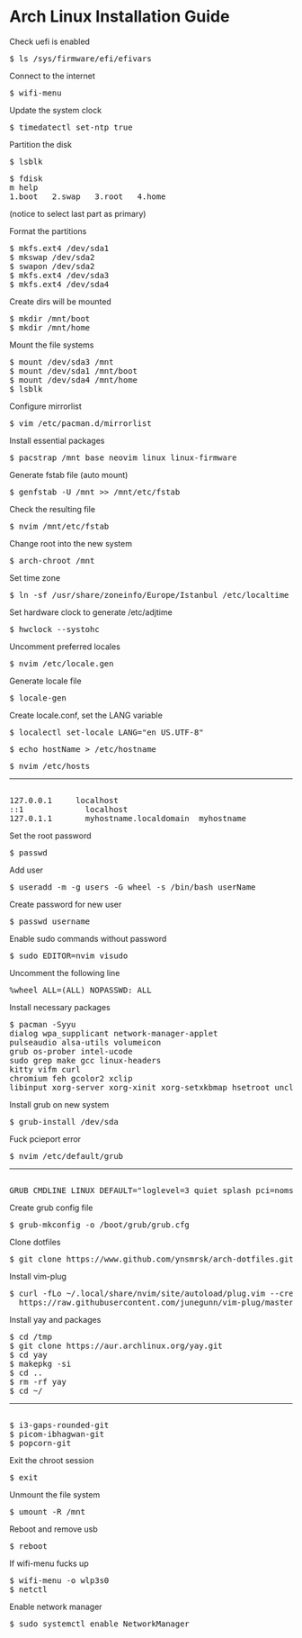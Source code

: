 # Arch Linux Installation Guide
Check uefi is enabled
<pre>$ ls /sys/firmware/efi/efivars</pre>

Connect to the internet
<pre>$ wifi-menu</pre>

Update the system clock
<pre>$ timedatectl set-ntp true</pre>

Partition the disk
<pre>$ lsblk</pre>

<pre>
$ fdisk
m help
1.boot   2.swap   3.root   4.home
</pre>
(notice to select last part as primary)

Format the partitions
<pre>
$ mkfs.ext4 /dev/sda1
$ mkswap /dev/sda2
$ swapon /dev/sda2
$ mkfs.ext4 /dev/sda3
$ mkfs.ext4 /dev/sda4
</pre>

Create dirs will be mounted
<pre>
$ mkdir /mnt/boot
$ mkdir /mnt/home
</pre>

Mount the file systems
<pre>
$ mount /dev/sda3 /mnt
$ mount /dev/sda1 /mnt/boot
$ mount /dev/sda4 /mnt/home
$ lsblk
</pre>

Configure mirrorlist
<pre>$ vim /etc/pacman.d/mirrorlist</pre>
Install essential packages
<pre>$ pacstrap /mnt base neovim linux linux-firmware</pre>

Generate fstab file (auto mount)
<pre>$ genfstab -U /mnt >> /mnt/etc/fstab</pre>
Check the resulting file
<pre>$ nvim /mnt/etc/fstab</pre>

Change root into the new system
<pre>$ arch-chroot /mnt</pre>

Set time zone
<pre>$ ln -sf /usr/share/zoneinfo/Europe/Istanbul /etc/localtime</pre>
Set hardware clock to generate /etc/adjtime
<pre>$ hwclock --systohc</pre>

Uncomment preferred locales
<pre>$ nvim /etc/locale.gen</pre>
Generate locale file
<pre>$ locale-gen</pre>

Create locale.conf, set the LANG variable
<pre>$ localectl set-locale LANG="en_US.UTF-8"</pre>

<pre>$ echo hostName > /etc/hostname</pre>
<pre>
$ nvim /etc/hosts
<hr>
127.0.0.1     localhost
::1		        localhost
127.0.1.1	    myhostname.localdomain	myhostname
</pre>

Set the root password
<pre>$ passwd</pre>
Add user
<pre>$ useradd -m -g users -G wheel -s /bin/bash userName</pre>
Create password for new user
<pre>$ passwd username</pre>

Enable sudo commands without password
<pre>$ sudo EDITOR=nvim visudo</pre>
Uncomment the following line
<pre>%wheel ALL=(ALL) NOPASSWD: ALL</pre>

Install necessary packages
<pre>
$ pacman -Syyu
dialog wpa_supplicant network-manager-applet
pulseaudio alsa-utils volumeicon
grub os-prober intel-ucode
sudo grep make gcc linux-headers
kitty vifm curl
chromium feh gcolor2 xclip
libinput xorg-server xorg-xinit xorg-setxkbmap hsetroot unclutter
</pre>

Install grub on new system
<pre>$ grub-install /dev/sda</pre>
Fuck pcieport error
<pre>
$ nvim /etc/default/grub
<hr>
GRUB_CMDLINE_LINUX_DEFAULT="loglevel=3 quiet splash pci=nomsi"
</pre>
Create grub config file
<pre>$ grub-mkconfig -o /boot/grub/grub.cfg</pre>

Clone dotfiles
<pre>$ git clone https://www.github.com/ynsmrsk/arch-dotfiles.git</pre>

Install vim-plug
<pre>
$ curl -fLo ~/.local/share/nvim/site/autoload/plug.vim --create-dirs
  https://raw.githubusercontent.com/junegunn/vim-plug/master/plug.vim
</pre>

Install yay and packages
<pre>
$ cd /tmp
$ git clone https://aur.archlinux.org/yay.git
$ cd yay
$ makepkg -si
$ cd ..
$ rm -rf yay
$ cd ~/
<hr>
$ i3-gaps-rounded-git
$ picom-ibhagwan-git
$ popcorn-git
</pre>

Exit the chroot session
<pre>$ exit</pre>

Unmount the file system
<pre>$ umount -R /mnt</pre>

Reboot and remove usb
<pre>$ reboot</pre>

If wifi-menu fucks up
<pre>
$ wifi-menu -o wlp3s0
$ netctl
</pre>

Enable network manager
<pre>$ sudo systemctl enable NetworkManager</pre>
